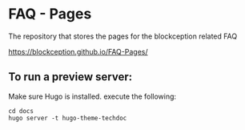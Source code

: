 # FAQ - Pages

The repository that stores the pages for the blockception related FAQ

https://blockception.github.io/FAQ-Pages/

## To run a preview server:

Make sure Hugo is installed. execute the following:

```
cd docs
hugo server -t hugo-theme-techdoc
```
